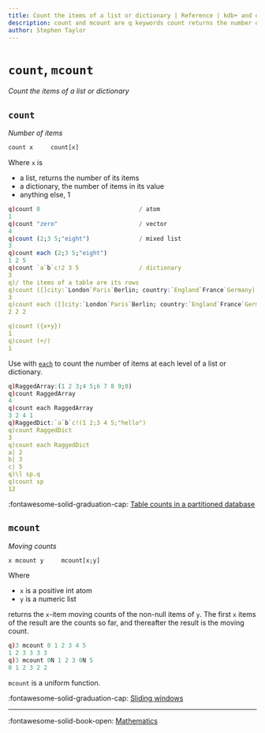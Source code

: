 ```yaml
---
title: Count the items of a list or dictionary | Reference | kdb+ and q documentation
description: count and mcount are q keywords count returns the number of items in a list. mcount returns a moving count of the non-null items of a list. 
author: Stephen Taylor
---
```

# `count`, `mcount`


_Count the items of a list or dictionary_




## `count`

_Number of items_

```txt
count x     count[x]
```

Where `x` is

-   a list, returns the number of its items
-   a dictionary, the number of items in its value
-   anything else, 1

```q
q)count 0                            / atom
1
q)count "zero"                       / vector
4
q)count (2;3 5;"eight")              / mixed list
3
q)count each (2;3 5;"eight")
1 2 5
q)count `a`b`c!2 3 5                 / dictionary
3
q)/ the items of a table are its rows
q)count ([]city:`London`Paris`Berlin; country:`England`France`Germany)
3
q)count each ([]city:`London`Paris`Berlin; country:`England`France`Germany)
2 2 2

q)count ({x+y})
1
q)count (+/)
1
```

Use with [`each`](maps.md#each) to count the number of items at each level of a list or dictionary.

```q
q)RaggedArray:(1 2 3;4 5;6 7 8 9;0)
q)count RaggedArray
4
q)count each RaggedArray
3 2 4 1
q)RaggedDict:`a`b`c!(1 2;3 4 5;"hello")
q)count RaggedDict
3
q)count each RaggedDict
a| 2
b| 3
c| 5
q)\l sp.q
q)count sp
12
```

:fontawesome-solid-graduation-cap:
[Table counts in a partitioned database](../kb/partition.md#table-counts)


## `mcount`

_Moving counts_

```txt
x mcount y     mcount[x;y]
```

Where

-   `x` is a positive int atom
-   `y` is a numeric list

returns the `x`-item moving counts of the non-null items of `y`. The first `x` items of the result are the counts so far, and thereafter the result is the moving count.

```q
q)3 mcount 0 1 2 3 4 5
1 2 3 3 3 3
q)3 mcount 0N 1 2 3 0N 5
0 1 2 3 2 2
```

`mcount` is a uniform function. 

:fontawesome-solid-graduation-cap:
[Sliding windows](../kb/programming-idioms.md#how-do-i-apply-a-function-to-a-sequence-sliding-window)


----

:fontawesome-solid-book-open:
[Mathematics](../basics/math.md)


